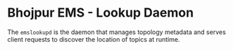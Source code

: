 # Bhojpur EMS -  Lookup Daemon

The `emslookupd` is the daemon that manages topology metadata and serves client requests to
discover the location of topics at runtime.